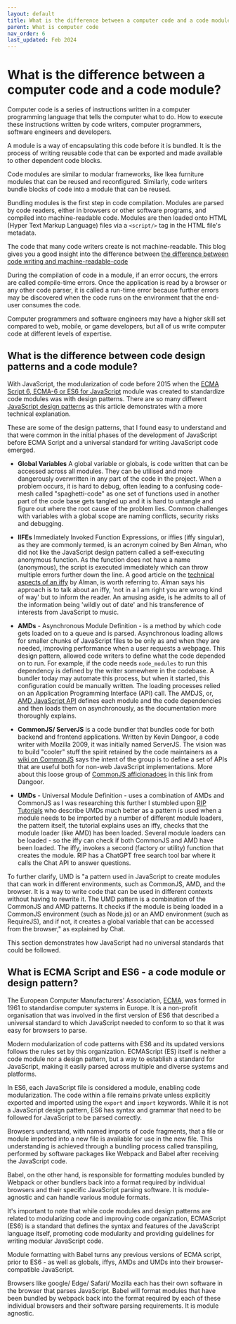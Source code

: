 ```yaml
---
layout: default
title: What is the difference between a computer code and a code module?
parent: What is computer code
nav_order: 6
last_updated: Feb 2024
---
```


# What is the difference between a computer code and a code module?

Computer code is a series of instructions written in a computer programming language that tells the computer what to do. How to execute these instructions written by code writers, computer programmers, software engineers and developers.

A module is a way of encapsulating this code before it is bundled. It is the process of writing reusable code that can be exported and made available to other dependent code blocks.

Code modules are similar to modular frameworks, like Ikea furniture modules that can be reused and reconfigured. Similarly, code writers bundle blocks of code into a module that can be reused.

Bundling modules is the first step in code compilation. Modules are parsed by code readers, either in browsers or other software programs, and compiled into machine-readable code. Modules are then loaded onto HTML (Hyper Text Markup Language) files via a `<script/>` tag in the HTML file's metadata.

The code that many code writers create is not machine-readable. This blog gives you a good insight into the difference between [the difference between code writing and machine-readable-code](https://www.makeuseof.com/tag/what-is-coding/)

During the compilation of code in a module, if an error occurs, the errors are called compile-time errors. Once the application is read by a browser or any other code parser, it is called a run-time error because further errors may be discovered when the code runs on the environment that the end-user consumes the code.

Computer programmers and software engineers may have a higher skill set compared to web, mobile, or game developers, but all of us write computer code at different levels of expertise.

## What is the difference between code design patterns and a code module?

With JavaScript, the modularization of code before 2015 when the [ECMA Script 6, ECMA-6 or ES6 for JavaScript](https://en.wikipedia.org/wiki/ISO/IEC_646#ECMA-6) module was created to standardize code modules was with design patterns. There are so many different [JavaScript design patterns](https://www.digitalocean.com/community/tutorial_series/javascript-design-patterns) as this article demonstrates with a more technical explanation.

These are some of the design patterns, that I found easy to understand and that were common in the initial phases of the development of JavaScript before ECMA Script and a universal standard for writing JavaScript code emerged.

- __Global Variables__ A global variable or globals, is code written that can be accessed across all modules. They can be utilised and more dangerously overwritten in any part of the code in the project. When a problem occurs, it  is hard to debug, often leading to a confusing code-mesh called "spaghetti-code" as one set of functions used in another part of the code base gets tangled up and it is hard to untangle and figure out where the root cause of the problem lies. Common challenges with variables with a global scope are naming conflicts, security risks and debugging.

- __IIFEs__ Immediately Invoked Function Expressions, or iffies (iffy singular), as they are commonly termed, is an acronym coined by Ben Alman, who did not like the JavaScript design pattern called a self-executing anonymous function. As the function does not have a name (anonymous), the script is executed immediately which can throw multiple errors further down the line. A good article on the [technical aspects of an iffy](https://benalman.com/news/2010/11/immediately-invoked-function-expression/) by Alman, is worth referring to. Alman says his approach is to talk about an iffy, 'not in a I am right you are wrong kind of way' but to inform the reader. An amusing aside, is he admits to all of the information being 'wildly out of date' and his transference of interests from JavaScript to music.

- __AMDs__ - Asynchronous Module Definition - is a method by which code gets loaded on to a queue and is parsed. Asynchronous loading allows for smaller chunks of JavaScript files to be only as and when they are needed, improving performance when a user requests a webpage. This design pattern, allowed code writers to define what the code depended on to run. For example, if the code needs `node_modules` to run this dependency is defined by the writer somewhere in the codebase. A bundler today may automate this process, but when it started, this configuration could be manually written. The loading processes relied on an Application Programming Interface (API) call. The AMDJS, or, [AMD JavaScript API](https://github.com/amdjs/amdjs-api) defines each module and the code dependencies and then loads them on asynchronously, as the documentation more thoroughly explains.

- __CommonJS/ ServerJS__ is a code bundler that bundles code for both backend and frontend applications. Written by Kevin Dangoor,  a code writer with Mozilla 2009, it was initially named ServerJS. The vision was to build "cooler" stuff the spirit retained by the code maintainers as a [wiki on CommonJS](https://wiki.commonjs.org/wiki/CommonJS) says the intent of the group is to define a set of APIs that are useful both for non-web JavaScript implementations. More about this loose group of [CommonJS afficionadoes](https://www.blueskyonmars.com/2010/01/29/commonjs-the-first-year/) in this link from Dangoor.

- __UMDs__ - Universal Module Definition - uses a combination of AMDs and CommonJS as I was researching this further I stumbled upon [RIP Tutorials](https://riptutorial.com/javascript/example/16339/universal-module-definition--umd-) who describe UMDs much better as a pattern is used when a module needs to be imported by a number of different module loaders, the pattern itself, the tutorial explains uses an iffy, checks that the module loader (like AMD) has been loaded. Several module loaders can be loaded - so the iffy can check if both CommonJS and AMD have been loaded. The iffy, invokes a second (factory or utility) function that creates the module. RIP has a ChatGPT free search tool bar where it calls the Chat API to answer questions.

To further clarify, UMD is "a pattern used in JavaScript to create modules that can work in different environments, such as CommonJS, AMD, and the browser. It is a way to write code that can be used in different contexts without having to rewrite it. The UMD pattern is a combination of the CommonJS and AMD patterns. It checks if the module is being loaded in a CommonJS environment (such as Node.js) or an AMD environment (such as RequireJS), and if not, it creates a global variable that can be accessed from the browser," as explained by Chat.

This section demonstrates how JavaScript had no universal standards that could be followed.

## What is ECMA Script and ES6 - a code module or design pattern?

The European Computer Manufacturers' Association, [ECMA](https://en.wikipedia.org/wiki/Ecma_International), was formed in 1961 to standardise computer systems in Europe. It is a non-profit organisation that was involved in the first version of ES6 that described a universal standard to which JavaScript needed to conform to so that it was easy for browsers to parse.

Modern modularization of code patterns with ES6 and its updated versions follows the rules set by this organization. ECMAScript (ES) itself is neither a code module nor a design pattern, but a way to establish a standard for JavaScript, making it easily parsed across multiple and diverse systems and platforms.

In ES6, each JavaScript file is considered a module, enabling code modularization. The code within a file remains private unless explicitly exported and imported using the `export` and `import` keywords. While it is not a JavaScript design pattern, ES6 has syntax and grammar that need to be followed for JavaScript to be parsed correctly.

Browsers understand, with named imports of code fragments, that a file or module imported into a new file is available for use in the new file. This understanding is achieved through a bundling process called transpiling, performed by software packages like Webpack and Babel after receiving the JavaScript code.

Babel, on the other hand, is responsible for formatting modules bundled by Webpack or other bundlers back into a format required by individual browsers and their specific JavaScript parsing software. It is module-agnostic and can handle various module formats.

It's important to note that while code modules and design patterns are related to modularizing code and improving code organization, ECMAScript (ES6) is a standard that defines the syntax and features of the JavaScript language itself, promoting code modularity and providing guidelines for writing modular JavaScript code.

Module formatting with Babel turns any previous versions of ECMA script, prior to ES6 - as well as globals, iffys, AMDs and UMDs into their browser-compatible JavaScript.

Browsers like google/ Edge/ Safari/ Mozilla each has their own software in the browser that parses JavaScript. Babel will format modules that have been bundled by webpack back into the format required by each of these individual browsers and their software parsing requirements. It is module agnostic.
